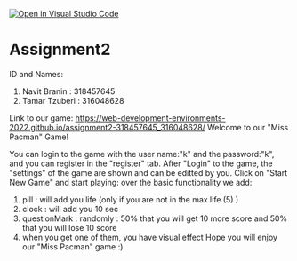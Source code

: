 [![Open in Visual Studio Code](https://classroom.github.com/assets/open-in-vscode-c66648af7eb3fe8bc4f294546bfd86ef473780cde1dea487d3c4ff354943c9ae.svg)](https://classroom.github.com/online_ide?assignment_repo_id=7807541&assignment_repo_type=AssignmentRepo)
# Assignment2

ID and Names:
1. Navit Branin : 318457645
2. Tamar Tzuberi : 316048628


Link to our game: https://web-development-environments-2022.github.io/assignment2-318457645_316048628/
Welcome to our "Miss Pacman" Game!

You can login to the game with the user name:"k" and the password:"k", and you can register in the "register" tab.
After "Login" to the game, the "settings" of the game are shown and can be editted by you.
Click on "Start New Game" and start playing:
over the basic functionality we add:
1. pill : will add you life (only if you are not in the max life (5) )
2. clock : will add you 10 sec
3. questionMark : randomly : 50% that you will get 10 more score and  50% that you will lose 10 score
4. when you get one of them, you have visual effect
Hope you will enjoy our "Miss Pacman" game :)
 
